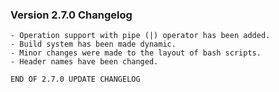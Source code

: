### Version 2.7.0 Changelog

    - Operation support with pipe (|) operator has been added.
    - Build system has been made dynamic.
    - Minor changes were made to the layout of bash scripts.
    - Header names have been changed.

```
END OF 2.7.0 UPDATE CHANGELOG
```
